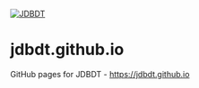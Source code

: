 [![JDBDT](https://raw.githubusercontent.com/edrdo/jdbdt/master/src/site/resources/images/jdbdt-logo.png)](http://jdbdt.github.io)

# jdbdt.github.io

GitHub pages for JDBDT - https://jdbdt.github.io
